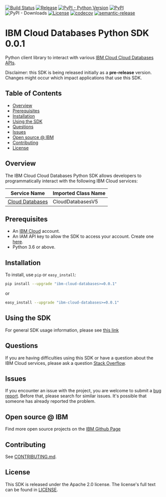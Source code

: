 [![Build Status](https://travis-ci.com/IBM/cloud-databases-python-sdk.svg?branch=main)](https://travis-ci.com/IBM/cloud-databases-python-sdk)
[![Release](https://img.shields.io/github/v/release/IBM/cloud-databases-python-sdk)](https://github.com/IBM/cloud-databases-python-sdk/releases/latest)
[![PyPI - Python Version](https://img.shields.io/pypi/pyversions/ibm-cloud-databases)](https://pypi.org/project/ibm-cloud-databases/)
[![PyPI](https://img.shields.io/pypi/v/ibm-cloud-databases)](https://pypi.org/project/ibm-cloud-databases/)
![PyPI - Downloads](https://img.shields.io/pypi/dm/ibm-cloud-databases)
[![License](https://img.shields.io/badge/License-Apache%202.0-blue.svg)](https://opensource.org/licenses/Apache-2.0)
[![codecov](https://codecov.io/gh/IBM/cloud-databases-python-sdk/branch/main/graph/badge.svg)](https://codecov.io/gh/IBM/cloud-databases-python-sdk)
[![semantic-release](https://img.shields.io/badge/%20%20%F0%9F%93%A6%F0%9F%9A%80-semantic--release-e10079.svg)](https://github.com/semantic-release/semantic-release)


# IBM Cloud Databases Python SDK 0.0.1

Python client library to interact with various [IBM Cloud Cloud Databases APIs](https://cloud.ibm.com/apidocs?category=cloud-databases).

Disclaimer: this SDK is being released initially as a **pre-release** version.
Changes might occur which impact applications that use this SDK.

## Table of Contents

<!--
  The TOC below is generated using the `markdown-toc` node package.

      https://github.com/jonschlinkert/markdown-toc

  You should regenerate the TOC after making changes to this file.

      npx markdown-toc -i README.md
  -->

<!-- toc -->

- [Overview](#overview)
- [Prerequisites](#prerequisites)
- [Installation](#installation)
- [Using the SDK](#using-the-sdk)
- [Questions](#questions)
- [Issues](#issues)
- [Open source @ IBM](#open-source--ibm)
- [Contributing](#contributing)
- [License](#license)

<!-- tocstop -->

## Overview

The IBM Cloud Cloud Databases Python SDK allows developers to programmatically interact with the following
IBM Cloud services:

Service Name | Imported Class Name
--- | ---
[Cloud Databases](https://cloud.ibm.com/apidocs/cloud-databases-api/cloud-databases-api-v5) | CloudDatabasesV5

## Prerequisites

[ibm-cloud-onboarding]: https://cloud.ibm.com/registration

* An [IBM Cloud][ibm-cloud-onboarding] account.
* An IAM API key to allow the SDK to access your account. Create one [here](https://cloud.ibm.com/iam/apikeys).
* Python 3.6 or above.

## Installation

To install, use `pip` or `easy_install`:

```bash
pip install --upgrade "ibm-cloud-databases>=0.0.1"
```

or

```bash
easy_install --upgrade "ibm-cloud-databases>=0.0.1"
```

## Using the SDK
For general SDK usage information, please see [this link](https://github.com/IBM/ibm-cloud-sdk-common/blob/main/README.md)

## Questions

If you are having difficulties using this SDK or have a question about the IBM Cloud services,
please ask a question
[Stack Overflow](http://stackoverflow.com/questions/ask?tags=ibm-cloud).

## Issues
If you encounter an issue with the project, you are welcome to submit a
[bug report](https://github.com/IBM/cloud-databases-python-sdk/issues).
Before that, please search for similar issues. It's possible that someone has already reported the problem.

## Open source @ IBM
Find more open source projects on the [IBM Github Page](http://ibm.github.io/)

## Contributing
See [CONTRIBUTING.md](https://github.com/IBM/cloud-databases-python-sdk/blob/main/CONTRIBUTING.md).

## License

This SDK is released under the Apache 2.0 license.
The license's full text can be found in [LICENSE](https://github.com/IBM/cloud-databases-python-sdk/blob/main/LICENSE).
